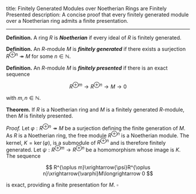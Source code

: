 title: Finitely Generated Modules over Noetherian Rings are Finitely Presented
description: A concise proof that every finitely generated module over a Noetherian ring admits a finite presentation.

---

**Definition.**
A ring $R$ is **_Noetherian_** if every ideal of $R$ is finitely generated.

**Definition.**
An $R$-module $M$ is **_finitely generated_** if there exists a surjection $R^{\oplus n} \twoheadrightarrow M$ for some $n\in\mathbb N$.

**Definition.**
An $R$-module $M$ is **_finitely presented_** if there is an exact sequence

$$
R^{\oplus m}\longrightarrow R^{\oplus n}\longrightarrow M\longrightarrow 0
$$

with $m,n\in\mathbb N$.

**Theorem.**
If $R$ is a Noetherian ring and $M$ is a finitely generated $R$-module, then $M$ is finitely presented.

_Proof._
Let $\varphi: R^{\oplus n} \twoheadrightarrow M$ be a surjection defining the finite generation of $M$. As $R$ is a Noetherian ring, the free module $R^{\oplus n}$ is a Noetherian module. The kernel, $K = \operatorname{ker}(\varphi)$, is a submodule of $R^{\oplus n}$ and is therefore finitely generated. Let $\psi: R^{\oplus m} \to R^{\oplus n}$ be a homomorphism whose image is $K$. The sequence

$$
R^{\oplus m}\xrightarrow{\psi}R^{\oplus n}\xrightarrow{\varphi}M\longrightarrow 0
$$

is exact, providing a finite presentation for $M$. $\square$
